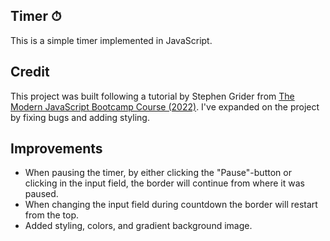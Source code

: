 ## Timer ⏱

This is a simple timer implemented in JavaScript.

## Credit

This project was built following a tutorial by Stephen Grider from [The Modern JavaScript Bootcamp Course (2022)](https://www.udemy.com/course/javascript-beginners-complete-tutorial/). I've expanded on the project by fixing bugs and adding styling.

## Improvements

- When pausing the timer, by either clicking the "Pause"-button or clicking in the input field, the border will continue from where it was paused.
- When changing the input field during countdown the border will restart from the top.
- Added styling, colors, and gradient background image.
